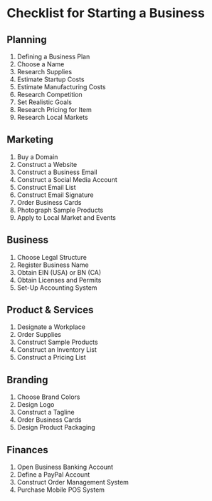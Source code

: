 # Checklist for Starting a Business #
## Planning ##
1. Defining a Business Plan
2. Choose a Name
3. Research Supplies
4. Estimate Startup Costs
5. Estimate Manufacturing Costs
6. Research Competition
7. Set Realistic Goals
8. Research Pricing for Item
9. Research Local Markets

## Marketing ##
1. Buy a Domain
2. Construct a Website
3. Construct a Business Email
4. Construct a Social Media Account
5. Construct Email List
6. Construct Email Signature
7. Order Business Cards
8. Photograph Sample Products
9. Apply to Local Market and Events

## Business ##
1. Choose Legal Structure
2. Register Business Name
3. Obtain EIN (USA) or BN (CA)
4. Obtain Licenses and Permits
5. Set-Up Accounting System

## Product & Services ##
1. Designate a Workplace
2. Order Supplies
3. Construct Sample Products
4. Construct an Inventory List
5. Construct a Pricing List

## Branding ##
1. Choose Brand Colors
2. Design Logo
3. Construct a Tagline
4. Order Business Cards
5. Design Product Packaging

## Finances ##
1. Open Business Banking Account
2. Define a PayPal Account
3. Construct Order Management System
4. Purchase Mobile POS System